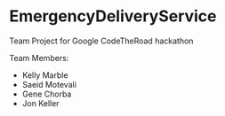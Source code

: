 # EmergencyDeliveryService
Team Project for Google CodeTheRoad hackathon

Team Members:
* Kelly Marble
* Saeid Motevali
* Gene Chorba
* Jon Keller
